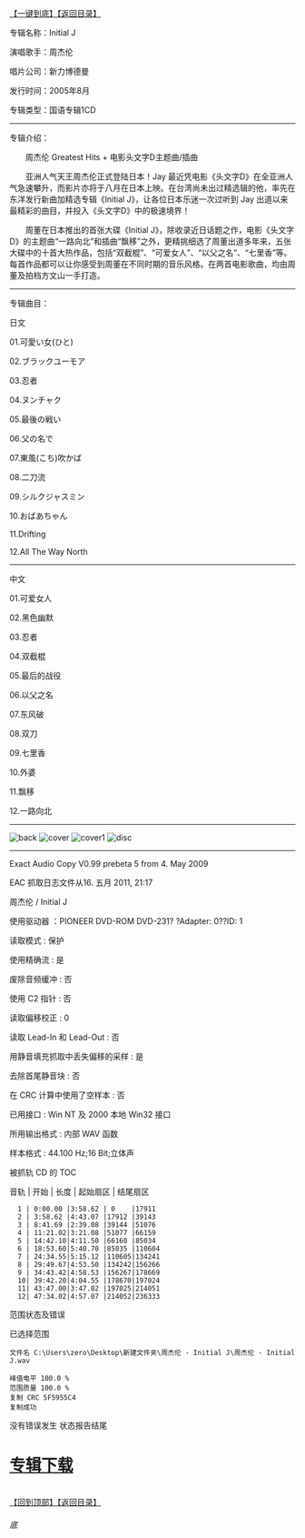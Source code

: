[【一键到底】](#底)[【返回目录】](/README.md)

专辑名称：Initial J

演唱歌手：周杰伦

唱片公司：新力博德曼

发行时间：2005年8月

专辑类型：国语专辑1CD

------------
专辑介绍：

　　周杰伦 Greatest Hits + 电影头文字D主题曲/插曲

　　亚洲人气天王周杰伦正式登陆日本！Jay 最近凭电影《头文字D》在全亚洲人气急速攀升，而影片亦将于八月在日本上映。在台湾尚未出过精选辑的他，率先在东洋发行新曲加精选专辑《Initial J》，让各位日本乐迷一次过听到 Jay 出道以来最精彩的曲目，并投入《头文字D》中的极速境界！

　　周董在日本推出的首张大碟《Initial J》，除收录近日话题之作，电影《头文字D》的主题曲“一路向北”和插曲“飘移”之外，更精挑细选了周董出道多年来，五张大碟中的十首大热作品，包括“双截棍”、“可爱女人”、“以父之名”、“七里香”等。每首作品都可以让你感受到周董在不同时期的音乐风格。在两首电影歌曲，均由周董及拍档方文山一手打造。
 
 ------------
专辑曲目：

日文

01.可愛い女(ひと)

02.ブラックユーモア

03.忍者

04.ヌンチャク

05.最後の戦い

06.父の名で

07.東風(こち)吹かば

08.二刀流

09.シルクジャスミン

10.おばあちゃん

11.Drifting

12.All The Way North

------------
中文

01.可爱女人

02.黑色幽默

03.忍者

04.双截棍

05.最后的战役

06.以父之名

07.东风破

08.双刀

09.七里香

10.外婆

11.飘移

12.一路向北

------------
![back](https://image.acg.lol/file/2025/10/04/back5c549c4b0c215550.jpg)
![cover](https://image.acg.lol/file/2025/10/04/covera184ee5cf0677814.jpg)
![cover1](https://image.acg.lol/file/2025/10/04/cover1.jpg)
![disc](https://image.acg.lol/file/2025/10/04/disce57e62ee4d9ba605.jpg)

------------
Exact Audio Copy V0.99 prebeta 5 from 4. May 2009

EAC 抓取日志文件从16. 五月 2011, 21:17

周杰伦 / Initial J

使用驱动器 ：PIONEER DVD-ROM DVD-231? ?Adapter: 0??ID: 1

读取模式     : 保护

使用精确流   : 是

废除音频缓冲 : 否

使用 C2 指针 : 否

读取偏移校正                   : 0

读取 Lead-In 和 Lead-Out       : 否

用静音填充抓取中丢失偏移的采样 : 是

去除首尾静音块                 : 否

在 CRC 计算中使用了空样本      : 否

已用接口                       : Win NT 及 2000 本地 Win32 接口

所用输出格式 : 内部 WAV 函数

样本格式     : 44.100 Hz;16 Bit;立体声

被抓轨 CD 的 TOC


音轨 |  开始  |  长度  | 起始扇区 | 结尾扇区 

      1 | 0:00.00 |3:58.62 | 0    |17911
      2 | 3:58.62 |4:43.07 |17912 |39143
      3 | 8:41.69 |2:39.08 |39144 |51076
      4 | 11:21.02|3:21.08 |51077 |66159
      5 | 14:42.10|4:11.50 |66160 |85034
      6 | 18:53.60|5:40.70 |85035 |110604
      7 | 24:34.55|5:15.12 |110605|134241
      8 | 29:49.67|4:53.50 |134242|156266
      9 | 34:43.42|4:58.53 |156267|178669
      10| 39:42.20|4:04.55 |178670|197024
      11| 43:47.00|3:47.02 |197025|214051
      12| 47:34.02|4:57.07 |214052|236333

范围状态及错误

已选择范围

    文件名 C:\Users\zero\Desktop\新建文件夹\周杰伦 - Initial J\周杰伦 - Initial J.wav

    峰值电平 100.0 %
    范围质量 100.0 %
    复制 CRC 5F5955C4
    复制成功

没有错误发生
状态报告结尾

# [专辑下载]( https://474b.com/file/25713053-438124822)
<br>[【回到顶部】](#readme)[【返回目录】](/README.md)
###### 底

